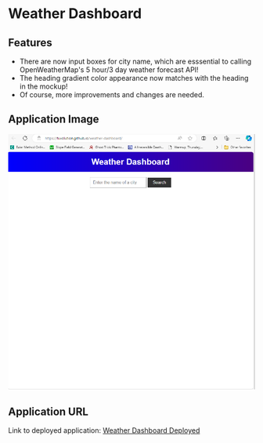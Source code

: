# Weather Dashboard

## Features 
* There are now input boxes for city name, which are esssential to calling OpenWeatherMap's 5 hour/3 day weather forecast API!
* The heading gradient color appearance now matches with the heading in the mockup!
* Of course, more improvements and changes are needed. 

## Application Image
![Weather Dashboard](https://github.com/Fuvolution/weather-dashboard/blob/main/assets/images/weather-dashboard-image.png)

## Application URL
Link to deployed application: [Weather Dashboard Deployed](https://fuvolution.github.io/weather-dashboard/)
